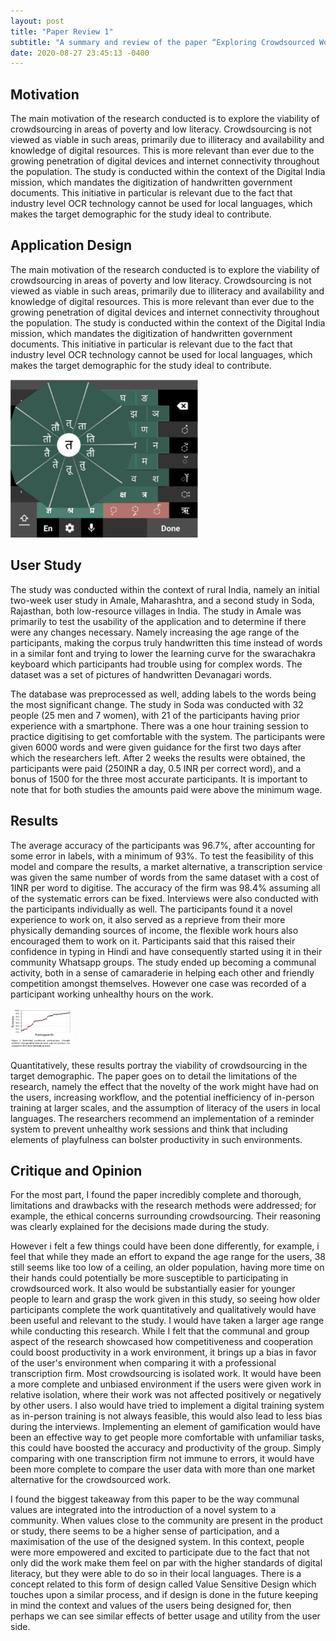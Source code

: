 ```yaml
---
layout: post
title: "Paper Review 1"
subtitle: "A summary and review of the paper “Exploring Crowdsourced Work in Low-Resource Settings” presented by Microsoft researchers in India Manu Chopra et al. at CHI 2019"
date: 2020-08-27 23:45:13 -0400
---
```


## Motivation
The main motivation of the research conducted is to explore the viability of crowdsourcing in areas of poverty and low literacy. Crowdsourcing is not viewed as viable in such areas, primarily due to illiteracy and availability and knowledge of digital resources. This is more relevant than ever due to the growing penetration of digital devices and internet connectivity throughout the population. The study is conducted within the context of the Digital India mission, which mandates the digitization of handwritten government documents. This initiative in particular is relevant due to the fact that industry level OCR technology cannot be used for local languages, which makes the target demographic for the study ideal to contribute.

## Application Design
The main motivation of the research conducted is to explore the viability of crowdsourcing in areas of poverty and low literacy. Crowdsourcing is not viewed as viable in such areas, primarily due to illiteracy and availability and knowledge of digital resources. This is more relevant than ever due to the growing penetration of digital devices and internet connectivity throughout the population. The study is conducted within the context of the Digital India mission, which mandates the digitization of handwritten government documents. This initiative in particular is relevant due to the fact that industry level OCR technology cannot be used for local languages, which makes the target demographic for the study ideal to contribute.

<img float = "middle" src="/img/posts/swarachakra.jpg" alt="Swarachakra Keyboard" width="300px" />

## User Study
The study was conducted within the context of rural India, namely an initial two-week user study in Amale, Maharashtra, and a second study in Soda, Rajasthan, both low-resource villages in India. The study in Amale was primarily to test the usability of the application and to determine if there were any changes necessary. Namely increasing the age range of the participants, making the corpus truly handwritten this time instead of words in a similar font and trying to lower the learning curve for the swarachakra keyboard which participants had trouble using for complex words. The dataset was a set of pictures of handwritten Devanagari words. 

The database was preprocessed as well, adding labels to the words being the most significant change. The study in Soda was conducted with 32 people (25 men and 7 women), with 21 of the participants having prior experience with a smartphone. There was a one hour training session to practice digitising to get comfortable with the system. The participants were given 6000 words and were given guidance for the first two days after which the researchers left. After 2 weeks the results were obtained, the participants were paid (250INR a day, 0.5 INR per correct word), and a bonus of 1500 for the three most accurate participants. It is important to note that for both studies the amounts paid were above the minimum wage.

## Results 
The average accuracy of the participants was 96.7%, after accounting for some error in labels, with a minimum of 93%. To test the feasibility of this model and compare the results, a market alternative, a transcription service was given the same number of words from the same dataset with a cost of 1INR per word to digitise. The accuracy of the firm was 98.4% assuming all of the systematic errors can be fixed. Interviews were also conducted with the participants individually as well. The participants found it a novel experience to work on, it also served as a reprieve from their more physically demanding sources of income, the flexible work hours also encouraged them to work on it. Participants said that this raised their confidence in typing in Hindi and have consequently started using it in their community Whatsapp groups. The study ended up becoming a communal activity, both in a sense of camaraderie in helping each other and friendly competition amongst themselves. However one case was recorded of a participant working unhealthy hours on the work.

<img src="/img/posts/PR1.jpg" float = "center" alt="Qualitative Results" width="100"/>

Quantitatively, these results portray the viability of crowdsourcing in the target demographic. The paper goes on to detail the limitations of the research, namely the effect that the novelty of the work might have had on the users, increasing workflow, and the potential inefficiency of in-person training at larger scales, and the assumption of literacy of the users in local languages. The researchers recommend an implementation of a reminder system to prevent unhealthy work sessions and think that including elements of playfulness can bolster productivity in such environments.

## Critique and Opinion
For the most part, I found the paper incredibly complete and thorough, limitations and drawbacks with the research methods were addressed; for example, the ethical concerns surrounding crowdsourcing. Their reasoning was clearly explained for the decisions made during the study.

However i felt a few things could have been done differently, for example, i feel that while they made an effort to expand the age range for the users, 38 still seems like too low of a ceiling, an older population, having more time on their hands could potentially be more susceptible to participating in crowdsourced work. It also would be substantially easier for younger people to learn and grasp the work given in this study, so seeing how older participants complete the work quantitatively and qualitatively would have been useful and relevant to the study. I would have taken a larger age range while conducting this research. While I felt that the communal and group aspect of the research showcased how competitiveness and cooperation could boost productivity in a work environment, it brings up a bias in favor of the user's environment when comparing it with a professional transcription firm. Most crowdsourcing is isolated work. It would have been a more complete and unbiased environment if the users were given work in relative isolation, where their work was not affected positively or negatively by other users. I also would have tried to implement a digital training system as in-person training is not always feasible, this would also lead to less bias during the interviews. Implementing an element of gamification would have been an effective way to get people more comfortable with unfamiliar tasks, this could have boosted the accuracy and productivity of the group. Simply comparing with one transcription firm not immune to errors, it would have been more complete to compare the user data with more than one market alternative for the crowdsourced work. 

I found the biggest takeaway from this paper to be the way communal values are integrated into the introduction of a novel system to a community. When values close to the community are present in the product or study, there seems to be a higher sense of participation, and a maximisation of the use of the designed system. In this context, people were more empowered and excited to participate due to the fact that not only did the work make them feel on par with the higher standards of digital literacy, but they were able to do so in their local languages. There is a concept related to this form of design called Value Sensitive Design which touches upon a similar process, and if design is done in the future keeping in mind the context and values of the users being designed for, then perhaps we can see similar effects of better usage and utility from the user side.



